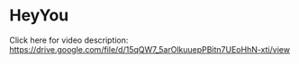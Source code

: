 # HeyYou

Click here for video description: https://drive.google.com/file/d/15qQW7_5arOlkuuepPBitn7UEoHhN-xti/view
